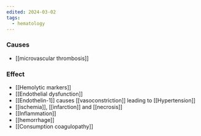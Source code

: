 ```yaml
---
edited: 2024-03-02
tags:
  - hematology
---
```

### Causes
- [[microvascular thrombosis]]
### Effect
- [[Hemolytic markers]] 
- [[Endothelial dysfunction]]
- [[Endothelin-1]] causes [[vasoconstriction]] leading to [[Hypertension]] 
- [[ischemia]], [[infarction]] and [[necrosis]]
- [[Inflammation]]
- [[hemorrhage]] 
- [[Consumption coagulopathy]] 